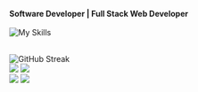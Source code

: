 **Software Developer | Full Stack Web Developer** 
<br><br>
![My Skills](https://skillicons.dev/icons?i=github,githubactions,git,linux,vim,neovim,bash,md,html,css,jquery,js,ts,react,redux,nextjs,tailwind,bootstrap,materialui,sass,nodejs,express,jest,postman,figma,mysql,postgres,mongodb,graphql,firebase,vscode,c,cs,dotnet,aws&perline=12)
<br><br>

![GitHub Streak](https://github-readme-streak-stats.herokuapp.com?user=kore4lyf&theme=react&hide_border=true&border_radius=4&card_width=684)
<br>
![](http://github-profile-summary-cards.vercel.app/api/cards/most-commit-language?username=kore4lyf&theme=react )
![](http://github-profile-summary-cards.vercel.app/api/cards/repos-per-language?username=kore4lyf&theme=react)
<br>
![](http://github-profile-summary-cards.vercel.app/api/cards/stats?username=kore4lyf&theme=react)
![](http://github-profile-summary-cards.vercel.app/api/cards/productive-time?username=kore4lyf&theme=react&utcOffset=8)

<br>
